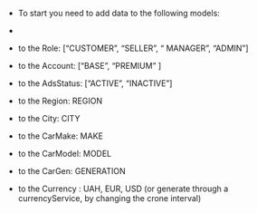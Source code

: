 -	To start you need to add data to the following models:
-
-	to the Role: [“CUSTOMER”,  “SELLER”, “ MANAGER”, “ADMIN”]
-	to the Account: [“BASE”, “PREMIUM” ]
-	to the AdsStatus: [“ACTIVE”, “INACTIVE”]

-	to the Region: REGION
-	to the City: CITY
-	to the CarMake: MAKE
-	to the CarModel: MODEL
-	to the CarGen: GENERATION
-	to the Currency : UAH, EUR, USD (or generate through a currencyService, by changing the crone interval)
